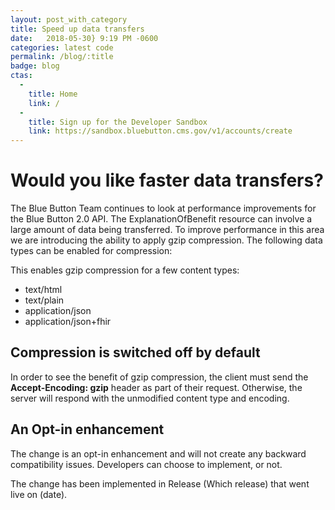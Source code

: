```yaml
---
layout: post_with_category
title: Speed up data transfers
date:   2018-05-30} 9:19 PM -0600
categories: latest code
permalink: /blog/:title
badge: blog
ctas:
  - 
    title: Home
    link: /
  -
    title: Sign up for the Developer Sandbox
    link: https://sandbox.bluebutton.cms.gov/v1/accounts/create
---
```

# Would you like faster data transfers?

The Blue Button Team continues to look at performance improvements for the Blue Button 2.0 API. The 
ExplanationOfBenefit resource can involve a large amount of data being transferred. To improve performance
in this area we are introducing the ability to apply gzip compression. The following data types can be enabled
for compression:

This enables gzip compression for a few content types:

- text/html
- text/plain
- application/json
- application/json+fhir

## Compression is switched off by default

In order to see the benefit of gzip compression, the client must send the **Accept-Encoding: gzip** header as part of 
their request. Otherwise, the server will respond with the unmodified content type and encoding.

## An Opt-in enhancement
 
The change is an opt-in enhancement and will not create any backward compatibility issues. Developers can choose to
implement, or not. 

The change has been implemented in Release (Which release) that went live on (date).

